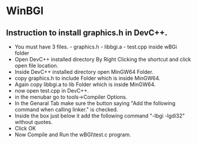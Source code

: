 # WinBGI

## Instruction to install graphics.h in DevC++.

  - You must have 3 files.
            - graphics.h
            - libbgi.a
            - test.cpp
            inside wBGi folder
  - Open DevC++ installed directory By Right Clicking the shortcut and click open file location.
  - Inside DevC++ installed directory open MinGW64 Folder.
  - copy graphics.h to include Folder which is inside MinGW64.
  - Again copy libbgi.a to lib Folder which is inside MinGW64.
  - now open test.cpp in DevC++.
  - in the menubar go to tools->Compiler Options.
  - In the Genaral Tab make sure the button saying "Add the following command when calling linker." is checked.
  - Inside the box just below it add the following command "-lbgi  -lgdi32" without quotes.
  - Click OK
  - Now Compile and Run the wBGI\test.c program.
